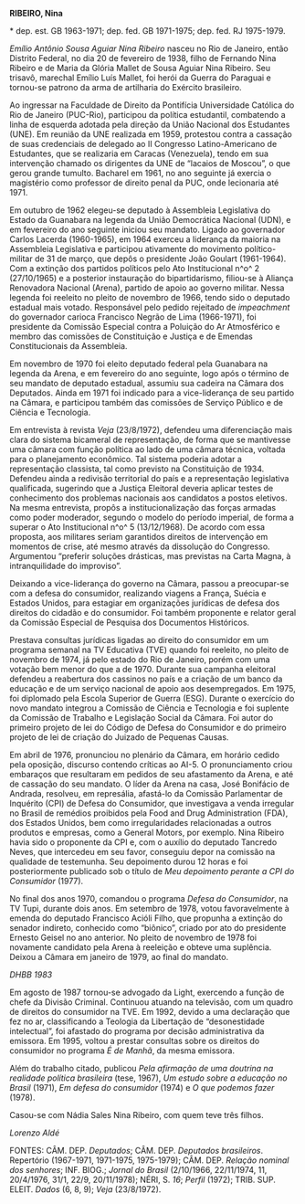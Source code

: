 **RIBEIRO, Nina**

\* dep. est. GB 1963-1971; dep. fed. GB 1971-1975; dep. fed. RJ
1975-1979.

*Emílio Antônio Sousa Aguiar Nina Ribeiro* nasceu no Rio de Janeiro,
então Distrito Federal, no dia 20 de fevereiro de 1938, filho de
Fernando Nina Ribeiro e de Maria da Glória Mallet de Sousa Aguiar Nina
Ribeiro. Seu trisavô, marechal Emílio Luís Mallet, foi herói da Guerra
do Paraguai e tornou-se patrono da arma de artilharia do Exército
brasileiro.

Ao ingressar na Faculdade de Direito da Pontifícia Universidade Católica
do Rio de Janeiro (PUC-Rio), participou da política estudantil,
combatendo a linha de esquerda adotada pela direção da União Nacional
dos Estudantes (UNE). Em reunião da UNE realizada em 1959, protestou
contra a cassação de suas credenciais de delegado ao II Congresso
Latino-Americano de Estudantes, que se realizaria em Caracas
(Venezuela), tendo em sua intervenção chamado os dirigentes da UNE de
“lacaios de Moscou”, o que gerou grande tumulto. Bacharel em 1961, no
ano seguinte já exercia o magistério como professor de direito penal da
PUC, onde lecionaria até 1971.

Em outubro de 1962 elegeu-se deputado à Assembleia Legislativa do Estado
da Guanabara na legenda da União Democrática Nacional (UDN), e em
fevereiro do ano seguinte iniciou seu mandato. Ligado ao governador
Carlos Lacerda (1960-1965), em 1964 exerceu a liderança da maioria na
Assembleia Legislativa e participou ativamente do movimento
político-militar de 31 de março, que depôs o presidente João Goulart
(1961-1964). Com a extinção dos partidos políticos pelo Ato
Institucional n^o^ 2 (27/10/1965) e a posterior instauração do
bipartidarismo, filiou-se à Aliança Renovadora Nacional (Arena), partido
de apoio ao governo militar. Nessa legenda foi reeleito no pleito de
novembro de 1966, tendo sido o deputado estadual mais votado.
Responsável pelo pedido rejeitado de *impeachment* do governador carioca
Francisco Negrão de Lima (1966-1971), foi presidente da Comissão
Especial contra a Poluição do Ar Atmosférico e membro das comissões de
Constituição e Justiça e de Emendas Constitucionais da Assembleia.

Em novembro de 1970 foi eleito deputado federal pela Guanabara na
legenda da Arena, e em fevereiro do ano seguinte, logo após o término de
seu mandato de deputado estadual, assumiu sua cadeira na Câmara dos
Deputados. Ainda em 1971 foi indicado para a vice-liderança de seu
partido na Câmara, e participou também das comissões de Serviço Público
e de Ciência e Tecnologia.

Em entrevista à revista *Veja* (23/8/1972), defendeu uma diferenciação
mais clara do sistema bicameral de representação, de forma que se
mantivesse uma câmara com função política ao lado de uma câmara técnica,
voltada para o planejamento econômico. Tal sistema poderia adotar a
representação classista, tal como previsto na Constituição de 1934.
Defendeu ainda a redivisão territorial do país e a representação
legislativa qualificada, sugerindo que a Justiça Eleitoral deveria
aplicar testes de conhecimento dos problemas nacionais aos candidatos a
postos eletivos. Na mesma entrevista, propôs a institucionalização das
forças armadas como poder moderador, segundo o modelo do período
imperial, de forma a superar o Ato Institucional n^o^ 5 (13/12/1968). De
acordo com essa proposta, aos militares seriam garantidos direitos de
intervenção em momentos de crise, até mesmo através da dissolução do
Congresso. Argumentou “preferir soluções drásticas, mas previstas na
Carta Magna, à intranquilidade do improviso”.

Deixando a vice-liderança do governo na Câmara, passou a preocupar-se
com a defesa do consumidor, realizando viagens a França, Suécia e
Estados Unidos, para estagiar em organizações jurídicas de defesa dos
direitos do cidadão e do consumidor. Foi também proponente e relator
geral da Comissão Especial de Pesquisa dos Documentos Históricos.

Prestava consultas jurídicas ligadas ao direito do consumidor em um
programa semanal na TV Educativa (TVE) quando foi reeleito, no pleito de
novembro de 1974, já pelo estado do Rio de Janeiro, porém com uma
votação bem menor do que a de 1970. Durante sua campanha eleitoral
defendeu a reabertura dos cassinos no país e a criação de um banco da
educação e de um serviço nacional de apoio aos desempregados. Em 1975,
foi diplomado pela Escola Superior de Guerra (ESG). Durante o exercício
do novo mandato integrou a Comissão de Ciência e Tecnologia e foi
suplente da Comissão de Trabalho e Legislação Social da Câmara. Foi
autor do primeiro projeto de lei do Código de Defesa do Consumidor e do
primeiro projeto de lei de criação do Juizado de Pequenas Causas.

Em abril de 1976, pronunciou no plenário da Câmara, em horário cedido
pela oposição, discurso contendo críticas ao AI-5. O pronunciamento
criou embaraços que resultaram em pedidos de seu afastamento da Arena, e
até de cassação do seu mandato. O líder da Arena na casa, José Bonifácio
de Andrada, resolveu, em represália, afastá-lo da Comissão Parlamentar
de Inquérito (CPI) de Defesa do Consumidor, que investigava a venda
irregular no Brasil de remédios proibidos pela Food and Drug
Administration (FDA), dos Estados Unidos, bem como irregularidades
relacionadas a outros produtos e empresas, como a General Motors, por
exemplo. Nina Ribeiro havia sido o proponente da CPI e, com o auxílio do
deputado Tancredo Neves, que intercedeu em seu favor, conseguiu depor na
comissão na qualidade de testemunha. Seu depoimento durou 12 horas e foi
posteriormente publicado sob o título de *Meu depoimento perante a CPI
do Consumidor* (1977).

No final dos anos 1970, comandou o programa *Defesa do Consumidor*, na
TV Tupi, durante dois anos. Em setembro de 1978, votou favoravelmente à
emenda do deputado Francisco Acióli Filho, que propunha a extinção do
senador indireto, conhecido como “biônico”, criado por ato do presidente
Ernesto Geisel no ano anterior. No pleito de novembro de 1978 foi
novamente candidato pela Arena à reeleição e obteve uma suplência.
Deixou a Câmara em janeiro de 1979, ao final do mandato.

*DHBB 1983*

Em agosto de 1987 tornou-se advogado da Light, exercendo a função de
chefe da Divisão Criminal. Continuou atuando na televisão, com um quadro
de direitos do consumidor na TVE. Em 1992, devido a uma declaração que
fez no ar, classificando a Teologia da Libertação de “desonestidade
intelectual”, foi afastado do programa por decisão administrativa da
emissora. Em 1995, voltou a prestar consultas sobre os direitos do
consumidor no programa *É de Manhã*, da mesma emissora.

Além do trabalho citado, publicou *Pela afirmação de uma doutrina na
realidade política brasileira* (tese, 1967), *Um estudo sobre a educação
no Brasil* (1971), *Em defesa do consumidor* (1974) e *O que podemos
fazer* (1978).

Casou-se com Nádia Sales Nina Ribeiro, com quem teve três filhos.

*Lorenzo Aldé*

FONTES: CÂM. DEP. *Deputados*; CÂM. DEP. *Deputados brasileiros*.
Repertório (1967-1971, 1971-1975, 1975-1979); CÂM. DEP. *Relação nominal
dos senhores*; INF. BIOG.; *Jornal do Brasil* (2/10/1966, 22/11/1974,
11, 20/4/1976, 31/1, 22/9, 20/11/1978); NÉRI, S. *16*; *Perfil* (1972);
TRIB. SUP. ELEIT. *Dados* (6, 8, 9); *Veja* (23/8/1972).
